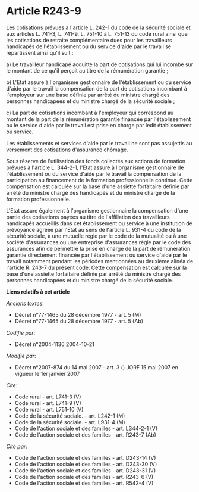 # Article R243-9

Les cotisations prévues à l'article L. 242-1 du code de la sécurité sociale et aux articles L. 741-3, L. 741-9, L. 751-10 à
L. 751-13 du code rural ainsi que les cotisations de retraite complémentaire dues pour les travailleurs handicapés de
l'établissement ou du service d'aide par le travail se répartissent ainsi qu'il suit : 

a) Le travailleur handicapé acquitte la part de cotisations qui lui incombe sur le montant de ce qu'il perçoit au titre de la
rémunération garantie ; 

b) L'Etat assure à l'organisme gestionnaire de l'établissement ou du service d'aide par le travail la compensation de la part
de cotisations incombant à l'employeur sur une base définie par arrêté du ministre chargé des personnes handicapées et du
ministre chargé de la sécurité sociale ; 

c) La part de cotisations incombant à l'employeur qui correspond au montant de la part de la rémunération garantie financée
par l'établissement ou le service d'aide par le travail est prise en charge par ledit établissement ou service. 

Les établissements et services d'aide par le travail ne sont pas assujettis au versement des cotisations d'assurance
chômage. 

Sous réserve de l'utilisation des fonds collectés aux actions de formation prévues à l'article L. 344-2-1, l'Etat assure à
l'organisme gestionnaire de l'établissement ou du service d'aide par le travail la compensation de la participation au
financement de la formation professionnelle continue. Cette compensation est calculée sur la base d'une assiette forfaitaire
définie par arrêté du ministre chargé des handicapés et du ministre chargé de la formation professionnelle.

L'Etat assure également à l'organisme gestionnaire la compensation d'une partie des cotisations payées au titre de
l'affiliation des travailleurs handicapés accueillis dans cet établissement ou service à une institution de prévoyance agréée
par l'Etat au sens de l'article L. 931-4 du code de la sécurité sociale, à une mutuelle régie par le code de la mutualité ou
à une société d'assurances ou une entreprise d'assurances régie par le code des assurances afin de permettre la prise en
charge de la part de rémunération garantie directement financée par l'établissement ou service d'aide par le travail
notamment pendant les périodes mentionnées au deuxième alinéa de l'article R. 243-7 du présent code. Cette compensation est
calculée sur la base d'une assiette forfaitaire définie par arrêté du ministre chargé des personnes handicapées et du
ministre chargé de la sécurité sociale.

**Liens relatifs à cet article**

_Anciens textes_:

  - Décret n°77-1465 du 28 décembre 1977 - art. 5 (M)
  - Décret n°77-1465 du 28 décembre 1977 - art. 5 (Ab)

_Codifié par_:

  - Décret n°2004-1136 2004-10-21

_Modifié par_:

  - Décret n°2007-874 du 14 mai 2007 - art. 3 () JORF 15 mai 2007 en vigueur le 1er janvier 2007

_Cite_:

  - Code rural - art. L741-3 (V)
  - Code rural - art. L741-9 (V)
  - Code rural - art. L751-10 (V)
  - Code de la sécurité sociale. - art. L242-1 (M)
  - Code de la sécurité sociale. - art. L931-4 (M)
  - Code de l'action sociale et des familles - art. L344-2-1 (V)
  - Code de l'action sociale et des familles - art. R243-7 (Ab)

_Cité par_:

  - Code de l'action sociale et des familles - art. D243-14 (V)
  - Code de l'action sociale et des familles - art. D243-30 (V)
  - Code de l'action sociale et des familles - art. D243-31 (V)
  - Code de l'action sociale et des familles - art. R243-6 (V)
  - Code de l'action sociale et des familles - art. R542-4 (V)
